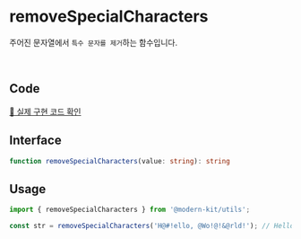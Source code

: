 # removeSpecialCharacters

주어진 문자열에서 `특수 문자를 제거`하는 함수입니다.

<br />

## Code
[🔗 실제 구현 코드 확인](https://github.com/modern-agile-team/modern-kit/blob/main/packages/utils/src/string/removeSpecialCharacters/index.ts)

## Interface
```ts title="typescript"
function removeSpecialCharacters(value: string): string
```

## Usage
```ts title="typescript"
import { removeSpecialCharacters } from '@modern-kit/utils';

const str = removeSpecialCharacters('H@#!ello, @Wo!@!&@rld!'); // Hello World
```